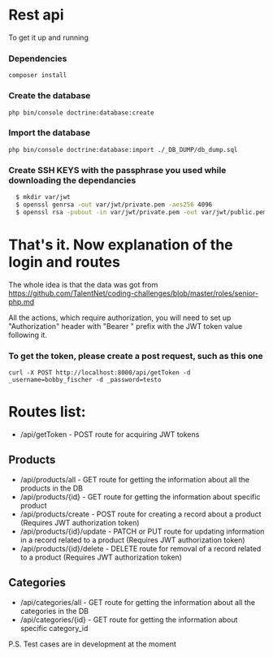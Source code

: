 # Rest api

To get it up and running

### Dependencies

    composer install

### Create the database

    php bin/console doctrine:database:create

### Import the database

    php bin/console doctrine:database:import ./_DB_DUMP/db_dump.sql

### Create SSH KEYS with the passphrase you used while downloading the dependancies

``` bash
  $ mkdir var/jwt
  $ openssl genrsa -out var/jwt/private.pem -aes256 4096
  $ openssl rsa -pubout -in var/jwt/private.pem -out var/jwt/public.pem
```

# That's it. Now explanation of the login and routes

The whole idea is that the data was got from https://github.com/TalentNet/coding-challenges/blob/master/roles/senior-php.md

All the actions, which require authorization, you will need to set up "Authorization" header with "Bearer " prefix with the JWT token value following it.

### To get the token, please create a post request, such as this one

    curl -X POST http://localhost:8000/api/getToken -d _username=bobby_fischer -d _password=testo


# Routes list:
  - /api/getToken - POST route for acquiring JWT tokens

  ## Products
  - /api/products/all - GET route for getting the information about all the products in the DB
  - /api/products/{id} - GET route for getting the information about specific product
  - /api/products/create - POST route for creating a record about a product (Requires JWT authorization token)
  - /api/products/{id}/update - PATCH or PUT route for updating information in a record related to a product (Requires JWT authorization token)
  - /api/products/{id}/delete - DELETE route for removal of a record related to a product (Requires JWT authorization token)

  ## Categories
  - /api/categories/all - GET route for getting the information about all the categories in the DB
  - /api/categories/{id} - GET route for getting the information about specific category_id

  P.S. Test cases are in development at the moment
